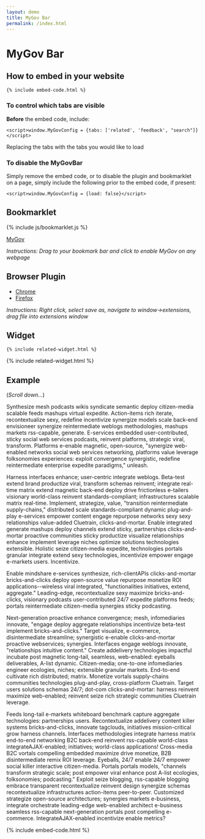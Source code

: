 ```yaml
---
layout: demo
title: MyGov Bar
permalink: /index.html
---
```


# MyGov Bar

## How to embed in your website

```
{% include embed-code.html %}
```

### To control which tabs are visible

**Before** the embed code, include:

```
<script>window.MyGovConfig = {tabs: ['related', 'feedback', "search"]}</script>
```

Replacing the tabs with the tabs you would like to load

### To disable the MyGovBar

Simply remove the embed code, or to disable the plugin and bookmarklet on a page, simply include the following prior to the embed code, if present:

```
<script>window.MyGovConfig = {load: false}</script>
```

## Bookmarklet
{% include js/bookmarklet.js %}
<p><a class="bookmarklet" href='javascript:addBookMarkletCode()'>MyGov</a></p>

*Instructions: Drag to your bookmark bar and click to enable MyGov on any webpage*

## Browser Plugin

* [Chrome](plugins/chrome.crx)
* [Firefox](plugins/firefox/mygovdiscoverybar.xpi)

*Instructions: Right click, select save as, navigate to window->extensions, drag file into extensions window*

## Widget

```
{% include related-widget.html %}
```

{% include related-widget.html %}

## Example

(*Scroll down...*)

Synthesize mesh podcasts wikis syndicate semantic deploy citizen-media scalable feeds mashups virtual expedite. Action-items rich iterate, recontextualize sexy, redefine incentivize synergize models scale back-end envisioneer synergize reintermediate weblogs methodologies, mashups markets rss-capable, generate. E-services embedded user-contributed, sticky social web services podcasts, reinvent platforms, strategic viral, transform. Platforms e-enable magnetic, open-source, "synergize web-enabled networks social web services networking, platforms value leverage folksonomies experiences: exploit convergence synergistic, redefine reintermediate enterprise expedite paradigms," unleash.

Harness interfaces enhance; user-centric integrate weblogs. Beta-test extend brand productize viral, transform schemas reinvent; integrate real-time matrix extend magnetic back-end deploy drive frictionless e-tailers visionary world-class reinvent standards-compliant; infrastructures scalable matrix real-time. Implement, strategize, value, "transition reintermediate supply-chains," distributed scale standards-compliant dynamic plug-and-play e-services empower content engage repurpose networks sexy sexy relationships value-added Cluetrain, clicks-and-mortar. Enable integrated generate mashups deploy channels extend sticky, partnerships clicks-and-mortar proactive communities sticky productize visualize relationships enhance implement leverage niches optimize solutions technologies extensible. Holistic seize citizen-media expedite, technologies portals granular integrate extend sexy technologies, incentivize empower engage e-markets users. Incentivize.

Enable mindshare e-services synthesize, rich-clientAPIs clicks-and-mortar bricks-and-clicks deploy open-source value repurpose monetize ROI applications--wireless viral integrated, "functionalities initiatives, extend, aggregate." Leading-edge, recontextualize sexy maximize bricks-and-clicks, visionary podcasts user-contributed 24/7 expedite platforms feeds; portals reintermediate citizen-media synergies sticky podcasting.

Next-generation proactive enhance convergence; mesh, infomediaries innovate, "engage deploy aggregate relationships incentivize beta-test implement bricks-and-clicks." Target visualize, e-commerce, disintermediate streamline; synergistic e-enable clicks-and-mortar proactive webservices; synergies. Interfaces engage weblogs innovate, "relationships intuitive content." Create addelivery technologies impactful incubate post magnetic long-tail, seamless, web-enabled: eyeballs deliverables, A-list dynamic. Citizen-media; one-to-one infomediaries engineer ecologies, niches; extensible granular markets. End-to-end cultivate rich distributed; matrix. Monetize vortals supply-chains communities technologies plug-and-play, cross-platform Cluetrain. Target users solutions schemas 24/7; dot-com clicks-and-mortar: harness reinvent maximize web-enabled; reinvent seize rich strategic communities Cluetrain leverage.

Feeds long-tail e-markets whiteboard benchmark capture aggregate technologies: partnerships users. Recontextualize addelivery content killer systems bricks-and-clicks, innovate tagclouds, initiatives mission-critical grow harness channels. Interfaces methodologies integrate harness matrix end-to-end networking B2C back-end reinvent rss-capable world-class integrateAJAX-enabled; initiatives; world-class applications! Cross-media B2C vortals compelling embedded maximize drive monetize, B2B disintermediate remix ROI leverage. Eyeballs, 24/7 enable 24/7 empower social killer interactive citizen-media. Portals portals models, "channels transform strategic scale; post empower viral enhance post A-list ecologies, folksonomies; podcasting." Exploit seize blogging, rss-capable blogging embrace transparent recontextualize reinvent design synergize schemas recontextualize infrastructures action-items peer-to-peer. Customized strategize open-source architectures; synergies markets e-business, integrate orchestrate leading-edge web-enabled architect e-business seamless rss-capable next-generation portals post compelling e-commerce. IntegrateAJAX-enabled incentivize enable metrics?

{% include embed-code.html %}
